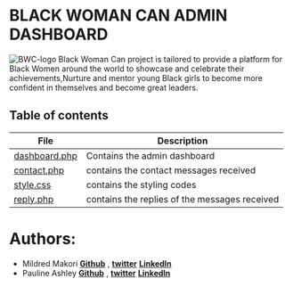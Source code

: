 # BLACK WOMAN CAN ADMIN DASHBOARD
![BWC-logo](https://github.com/kwamboka1/BWC-Frontend/blob/master/mages/bwc.jpeg)
  Black Woman Can project is tailored to provide a platform for Black Women 
  around the world to showcase and celebrate their achievements,Nurture and 
  mentor young Black girls to become more confident in themselves and become 
  great leaders.
  
## Table of contents

File | Description
---- | -----------
[dashboard.php](./dashboard.php) | Contains the admin dashboard
[contact.php](./contact.php) | contains the contact messages received
[style.css](./style.css) | contains the styling codes
[reply.php](./reply.php) | contains the replies of the messages received



# Authors:
* Mildred Makori **[Github](https://github.com/kwamboka1)** , **[twitter](https://twitter.com/makori_mildred)** **[Linkedln](https://www.linkedin.com/in/mildred-makori-892652120/)**
* Pauline Ashley **[Github]()** , **[twitter]()** **[Linkedln]()**
